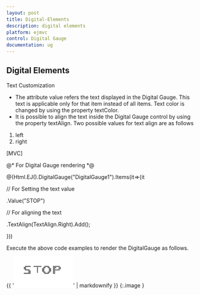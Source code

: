 ```yaml
---
layout: post
title: Digital-Elements
description: digital elements
platform: ejmvc
control: Digital Gauge
documentation: ug
---
```


## Digital Elements

Text Customization

* The attribute value refers the text displayed in the Digital Gauge. This text is applicable only for that item instead of all items. Text color is changed by using the property textColor.
* It is possible to align the text inside the Digital Gauge control by using the property textAlign. Two possible values for text align are as follows
1. left
2. right



[MVC]

@* For Digital Gauge rendering *@



@(Html.EJ().DigitalGauge("DigitalGauge1").Items(it=>{it

// For Setting the text value

.Value("STOP")

// For aligning the text

.TextAlign(TextAlign.Right).Add();

}))



Execute the above code examples to render the DigitalGauge as follows.



{{ '![](Digital-Elements_images/Digital-Elements_img1.png)' | markdownify }}
{:.image }


